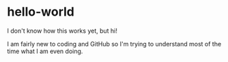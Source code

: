 # hello-world
I don't know how this works yet, but hi!

I am fairly new to coding and GitHub so I'm trying to understand most of the time what I am even doing.

